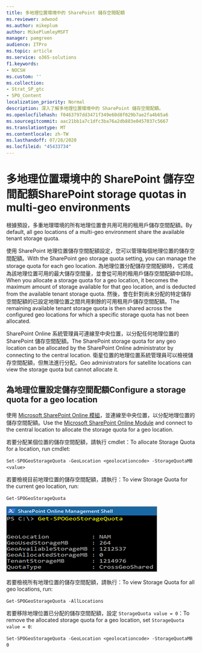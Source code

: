 ```yaml
---
title: 多地理位置環境中的 SharePoint 儲存空間配額
ms.reviewer: adwood
ms.author: mikeplum
author: MikePlumleyMSFT
manager: pamgreen
audience: ITPro
ms.topic: article
ms.service: o365-solutions
f1.keywords:
- NOCSH
ms.custom: ''
ms.collection:
- Strat_SP_gtc
- SPO_Content
localization_priority: Normal
description: 深入了解多地理位置環境中的 SharePoint 儲存空間配額。
ms.openlocfilehash: f0463797dd3471f349e60d8f029b7ae2fa4b65a6
ms.sourcegitcommit: aac21bb1a7c1dfc3ba76a2db883e0457037c5667
ms.translationtype: MT
ms.contentlocale: zh-TW
ms.lasthandoff: 07/28/2020
ms.locfileid: "45433734"
---
```

# <a name="sharepoint-storage-quotas-in-multi-geo-environments"></a><span data-ttu-id="087f1-103">多地理位置環境中的 SharePoint 儲存空間配額</span><span class="sxs-lookup"><span data-stu-id="087f1-103">SharePoint storage quotas in multi-geo environments</span></span>

<span data-ttu-id="087f1-104">根據預設，多重地理環境的所有地理位置會共用可用的租用戶儲存空間配額。</span><span class="sxs-lookup"><span data-stu-id="087f1-104">By default, all geo locations of a multi-geo environment share the available tenant storage quota.</span></span>

<span data-ttu-id="087f1-105">使用 SharePoint 地理位置儲存空間配額設定，您可以管理每個地理位置的儲存空間配額。</span><span class="sxs-lookup"><span data-stu-id="087f1-105">With the SharePoint geo storage quota setting, you can manage the storage quota for each geo location.</span></span> <span data-ttu-id="087f1-106">為地理位置分配儲存空間配額時，它將成為該地理位置可用的最大儲存空間量，並會從可用的租用戶儲存空間配額中扣除。</span><span class="sxs-lookup"><span data-stu-id="087f1-106">When you allocate a storage quota for a geo location, it becomes the maximum amount of storage available for that geo location, and is deducted from the available tenant storage quota.</span></span> <span data-ttu-id="087f1-107">然後，會在針對尚未分配的特定儲存空間配額的已設定地理位置之間共用剩餘的可用租用戶儲存空間配額。</span><span class="sxs-lookup"><span data-stu-id="087f1-107">The remaining available tenant storage quota is then shared across the configured geo locations for which a specific storage quota has not been allocated.</span></span>

<span data-ttu-id="087f1-108">SharePoint Online 系統管理員可連線至中央位置，以分配任何地理位置的 SharePoint 儲存空間配額。</span><span class="sxs-lookup"><span data-stu-id="087f1-108">The SharePoint storage quota for any geo location can be allocated by the SharePoint Online administrator by connecting to the central location.</span></span> <span data-ttu-id="087f1-109">衛星位置的地理位置系統管理員可以檢視儲存空間配額，但無法進行分配。</span><span class="sxs-lookup"><span data-stu-id="087f1-109">Geo administrators for satellite locations can view the storage quota but cannot allocate it.</span></span>

## <a name="configure-a-storage-quota-for-a-geo-location"></a><span data-ttu-id="087f1-110">為地理位置設定儲存空間配額</span><span class="sxs-lookup"><span data-stu-id="087f1-110">Configure a storage quota for a geo location</span></span>

<span data-ttu-id="087f1-111">使用 [Microsoft SharePoint Online 模組](https://www.microsoft.com/download/details.aspx?id=35588 )，並連線至中央位置，以分配地理位置的儲存空間配額。</span><span class="sxs-lookup"><span data-stu-id="087f1-111">Use the [Microsoft SharePoint Online Module](https://www.microsoft.com/download/details.aspx?id=35588 ) and connect to the central location to allocate the storage quota for a geo location.</span></span> 

<span data-ttu-id="087f1-112">若要分配某個位置的儲存空間配額，請執行 cmdlet：</span><span class="sxs-lookup"><span data-stu-id="087f1-112">To allocate Storage Quota for a location, run cmdlet:</span></span>

`Set-SPOGeoStorageQuota -GeoLocation <geolocationcode> -StorageQuotaMB <value>`

<span data-ttu-id="087f1-113">若要檢視目前地理位置的儲存空間配額，請執行：</span><span class="sxs-lookup"><span data-stu-id="087f1-113">To view Storage Quota for the current geo location, run:</span></span>

`Get-SPOGeoStorageQuota`

![PowerShell 視窗的螢幕擷取畫面，顯示 Get-SPOGeoStorageQuota cmdlet](media/multi-geo-storage-quota.png)

<span data-ttu-id="087f1-115">若要檢視所有地理位置的儲存空間配額，請執行：</span><span class="sxs-lookup"><span data-stu-id="087f1-115">To view Storage Quota for all geo locations, run:</span></span>

`Get-SPOGeoStorageQuota -AllLocations`

<span data-ttu-id="087f1-116">若要移除地理位置已分配的儲存空間配額，設定 `StorageQuota value = 0`：</span><span class="sxs-lookup"><span data-stu-id="087f1-116">To remove the allocated storage quota for a geo location, set `StorageQuota value = 0`:</span></span>

`Set-SPOGeoStorageQuota -GeoLocation <geolocationcode> -StorageQuotaMB 0`
